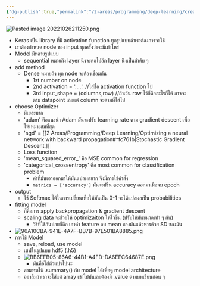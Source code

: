 ```yaml
---
{"dg-publish":true,"permalink":"/2-areas/programming/deep-learning/creating-keras-model/","created":"2023-02-12T22:00:51.170+07:00","updated":"2025-09-02T23:21:30.884+07:00"}
---
```


![Pasted image 20221026211250.png](/img/user/3%20Resources/Attachment/Pasted%20image%2020221026211250.png)
- Keras เป็น library ที่มี activation function ทุกรูปแบบถ้าเราต้องการจะใช้
- เราต้องกำหนด node ของ input ทุกครั้งว่าจะมีเท่าไหร่
- Model มีหลายรูปแบบ
	- sequential หมายถึง layer นึงจะต่อไปอีก layer นึงเป็นลำดับ ๆ
- add method
	- Dense หมายถึง ทุก node จะต้องเชื่อมกัน
		- 1st number on node
		- 2nd activation = '.....' //ใส่ชื่อ activation function ไป
		- 3rd input_shape = (columns,row) //ถ้าเว้น row ไว้ก็คืออะไรก็ได้ อาจจะตาม datapoint เลยแต่ column จะตามที่ใส่ไป
- choose Optimizer
	- มีเยอะมาก 
	- 'adam' คือแนะนำ Adam มันจะปรับ learning rate ตาม gradient descent เพื่อให้เหมาะสมที่สุด 
	- 'sgd' = [[2 Areas/Programming/Deep Learning/Optimizing a neural network with backward propagation#^fc761b\|Stochastic Gradient Descent.]]
	- Loss function
	- 'mean_squared_error_' คือ MSE common for regression
	- 'categorical_crossentropy' คือ most common for classification problem
		- ค่าที่มันเอาออกมาให้มันแปลผลยาก จึงมีการใช้คำสั่ง
		- `metrics = ['accuracy']` มันจะปริ้น accuracy ออกมาเมื่อจบ epoch
- output
	- ใช้ Softmax ได้ในการเปลี่ยนเพื่อให้มันเป็น 0-1 จะได้แปลผลเป็น probabilities
- fitting model
	- ก็คือการ apply backpropagation & gradient descent
	- scaling data จะช่วยให้ optimizaiton ให้ไวขึ้น (ปรับให้มันขนาดเท่า ๆ กัน)
		- วิธีที่ใช้กันบ่อยก็คือ เอาค่า feature ลบ mean ของมันแล้วหารด้วย SD ของมัน
- ![96A10CBA-941E-4A7F-BB7B-97E501BA8885.png](/img/user/3%20Resources/Attachment/96A10CBA-941E-4A7F-BB7B-97E501BA8885.png)
- การใช้ Model
	- save, reload, use model
	- เซฟในรูปแบบ hdf5 (.h5)
	- ![BB6EFB05-86A6-44B1-A4FD-DA6EFC64687E.png](/img/user/3%20Resources/Attachment/BB6EFB05-86A6-44B1-A4FD-DA6EFC64687E.png)
		- มันคือใส่ตัวแปรไปนะ
	- สามารถใช้ .summary() กับ model ได้เพื่อดู model architecture
	- อย่าลืมว่าเราจะใส่แค่ array เข้าไปมันเลยต้องมี .value ตามบทเรียนก่อน ๆ 